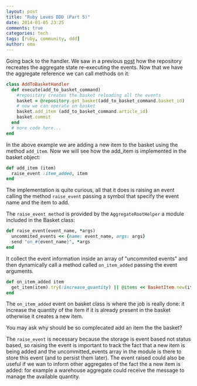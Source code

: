 ```yaml
---
layout: post
title: "Ruby Loves DDD (Part 5)"
date: 2014-01-05 23:25
comments: true
categories: tech
tags: [ruby, community, ddd]
author: ema
---
```


Going back to the handler. We saw in a previous [post](http://ema.codiceplastico.com/blog/2013/10/25/ruby-loves-ddd-part-3/) how the repository recreates the aggregate state re-executing the events. Now that we have the aggregate reference we can call methods on it:

```ruby
class AddToBasketHandler
  def execute(add_to_basket_command)
    #repository creates the basket reloading all the events
    basket = @repository.get_basket(add_to_basket_command.basket_id)
    # now we can operate on basket
    basket.add_item (add_to_basket_command.article_id) 
    basket.commit
  end
  # more code here...
end
```

In the above example we are adding a new item to the basket using the method ```add_item```.
Now we will see how the add_item is implemented in the basket object:

```ruby
def add_item (item)
  raise_event :item_added, item
end
```

The implementation is quite curious, all that it does is raising an event calling the method ```raise_event``` passing a symbol that specify the event name and the item to add.

The ```raise_event method``` is provided by the ```AggregateRootHelper``` a module included in the Basket class:

```ruby
def raise_event(event_name, *args)
  uncommited_events << {name: event_name, args: args}
  send "on_#{event_name}", *args
end
```

It collect the event information inside an array of "uncommited events" and then dynamically call a method called ```on_item_added``` passing the event arguments.

```ruby
def on_item_added item
  get_item(item).try(:increase_quantity) || @items << BasketItem.new(item)      
end
```

The ```on_item_added``` event on basket class is where the job is really done: it increase the quantity of the item if it is already present in the basket otherwise it creates a new item.

You may ask why should be so complecated add an item the the basket?

The ```raise_event``` is necessary because the storage is event based not status based, so raising the event is important to track the fact that a new item is being added and the uncommitted_events array in the module is there to store this event (and to persist them later). The event raised could also be useful if we wan to inform other aggregates of the fact the a new item is added: for example a warehouse aggregate could receive the message to manage the available quantity.

